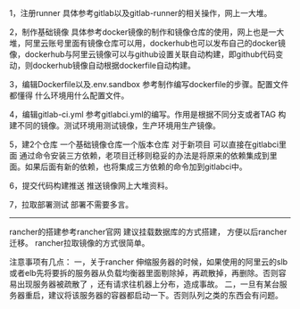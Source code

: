 1，注册runner
具体参考gitlab以及gitlab-runner的相关操作，网上一大堆。

2，制作基础镜像
具体参考docker镜像的制作和镜像仓库的使用，网上也是一大堆，阿里云账号里面有镜像仓库可以用，dockerhub也可以发布自己的docker镜像，dockerhub与阿里云镜像可以与github设置关联自动构建，即github代码变动，则dockerhub镜像自动根据dockerfile自动构建。

3，编辑Dockerfile以及.env.sandbox
参考制作编写dockerfile的步骤。配置文件都懂得 什么环境用什么配置文件。

4，编辑gitlab-ci.yml
参考gitlabci.yml的编写。作用是根据不同分支或者TAG 构建不同的镜像。测试环境用测试镜像，生产环境用生产镜像。

5，建2个仓库 一个基础镜像仓库一个版本仓库
对于新项目 可以直接在gitlabci里面 通过命令安装三方依赖，老项目迁移则稳妥的办法是将原来的依赖集成到里面。如果后面有新的依赖，也将集成三方依赖的命令加到gitlabci中。

6，提交代码构建推送
推送镜像网上大堆资料。

7，拉取部署测试
部署不需要多言。

-------------------------------------------------------
rancher的搭建参考rancher官网
建议挂载数据库的方式搭建， 方便以后rancher迁移。
rancher拉取镜像的方式很简单。

注意事项有几点：
一，关于rancher 伸缩服务器的时候，如果使用的阿里云的slb或者elb先将要拆的服务器从负载均衡器里面剔除掉，再疏散掉，再删除。否则容易出现服务器被疏散了 ，还有请求往机器上分布，造成事故。
二，一旦有某台服务器重启，建议将该服务器的容器都启动一下。否则队列之类的东西会有问题。



